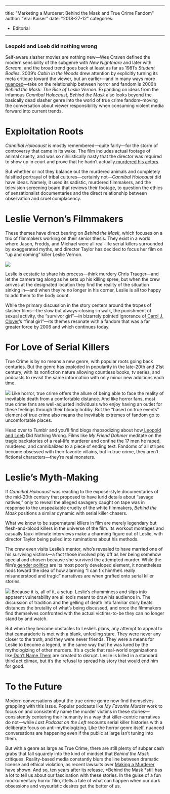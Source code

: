 
---
title: "Marketing a Murderer: Behind the Mask and True Crime Fandom"
author: "Vrai Kaiser"
date: "2018-27-12"
categories:
- Editorial
---

### Leopold and Loeb did nothing wrong

Self-aware slasher movies are nothing new—Wes Craven defined the modern sensibility of the subgenre with *New Nightmare* and later with *Scream*, and the broad trend goes back at least as far as 1981’s *Student Bodies*. 2009’s *Cabin in the Woods* drew attention by explicitly turning its meta critique toward the viewer, but an earlier—and in many ways more[ nuanced](https://twitter.com/WriterVrai/status/930634187178090496)—take on the relationship between horror and fandom is 2006’s *Behind the Mask: The Rise of Leslie Vernon*. Expanding on ideas from the infamous *Cannibal Holocaust*, *Behind the Mask* also looks beyond the basically dead slasher genre into the world of true crime fandom&#8211;moving the conversation about viewer responsibility when consuming violent media forward into current trends.

# Exploitation Roots

*Cannibal Holocaust* is mostly remembered—quite fairly—for the storm of controversy that came in its wake. The film includes actual footage of animal cruelty, and was so nihilistically nasty that the director was required to show up in court and prove that he hadn’t actually[ murdered his actors](https://io9.gizmodo.com/5955517/5-horror-movies-so-gruesome-the-makers-were-investigated-for-cruelty-and-murder).  

But whether or not they balance out the murdered animals and completely falsified portrayal of tribal cultures—certainly not—*Cannibal Holocaust* did have ideas. Namely, it used its sadistic, murdered filmmakers, and the television screening board that reviews their footage, to question the ethics of sensationalist documentaries and the direct relationship between observation and cruel complacency.

# Leslie Vernon’s Filmmakers

These themes have direct bearing on *Behind the Mask*, which focuses on a trio of filmmakers working on their senior thesis. They exist in a world where Jason, Freddy, and Michael were all real-life serial killers surrounded by exaggerated myths, and director Taylor has decided to focus her film on “up and coming” killer Leslie Vernon.

![](/wp-content/uploads/2018/12/mask2.jpg?w=1170&#038;ssl=1)

Leslie is ecstatic to share his process—think murdery Chris Traeger—and let the camera tag along as he sets up his killing spree, but when the crew arrives at the designated location they find the reality of the situation sinking in—and when they’re no longer in his corner, Leslie is all too happy to add them to the body count.

While the primary discussion in the story centers around the tropes of slasher films—the slow but always-closing-in walk, the punishment of sexual activity, the “survivor girl”—in bizarrely pointed ignorance of[ Carol J. Clover](https://en.wikipedia.org/wiki/Men,_Women,_and_Chainsaws)’s “final girl”—its themes resonate with a fandom that was a far greater force by 2006 and which continues today.

# For Love of Serial Killers

True Crime is by no means a new genre, with popular roots going back centuries. But the genre has exploded in popularity in the late-20th and 21st century, with its nonfiction nature allowing countless books, tv series, and podcasts to revisit the same information with only minor new additions each time.

![](/wp-content/uploads/2018/12/mask6.jpg?resize=1024%2C552&#038;ssl=1)
Like horror, true crime offers the allure of being able to face the reality of inevitable death from a comfortable distance. And like horror fans, most true crime fans are well-adjusted individuals who enjoy having an outlet for these feelings through their bloody hobby. But the “based on true events” element of true crime also means the inevitable extremes of fandom go to uncomfortable places.

Head over to Tumblr and you’ll find blogs rhapsodizing about how[ Leopold and Loeb](https://en.wikipedia.org/wiki/Leopold_and_Loeb) Did Nothing Wrong. Films like *My Friend Dahmer* meditate on the tragic backstories of a real-life murderer and confine the 17 men he raped, murdered, and cannibalized to a piece of ending text. Fandoms of all stripes become obsessed with their favorite villains, but in true crime, they aren’t fictional characters—they’re real monsters.

# Leslie’s Myth-Making

If *Cannibal Holocaust* was reacting to the exposé-style documentaries of the mid-20th century that proposed to have lurid details about “savage natives,” only to reveal the alleged savagery caught on tape was in response to the unspeakable cruelty of the white filmmakers, *Behind the Mask* positions a similar dynamic with serial killer chasers.

What we know to be supernatural killers in film are merely legendary but flesh-and-blood killers in the universe of the film. Its workout montages and casually faux-intimate interviews make a charming figure out of Leslie, with director Taylor being pulled into ruminations about his methods.

The crew even visits Leslie’s mentor, who’s revealed to have married one of his surviving victims—a fact those involved play off as her being somehow special and chosen because she survived the attempted murder. While the film’s[ gender politics](https://soundcloud.com/user-960635156/behind-the-mask-the-rise-of-leslie-vernon-a-smarter-cabin-in-the-woods) are its most poorly developed element, it nonetheless nods toward the idea of how alarming “I can fix him/he’s really misunderstood and tragic” narratives are when grafted onto serial killer stories.

![](/wp-content/uploads/2018/12/mask5.jpg?resize=1024%2C549&#038;ssl=1)
Because it is, all of it, a setup. Leslie’s chumminess and slips into apparent vulnerability are all tools meant to draw his audience in. The discussion of tradition and the gelling of death into familiar story beats distances the brutality of what’s being discussed, and once the filmmakers find themselves confronted with the actual victims-to-be they can no longer stand by and watch.

But when they become obstacles to Leslie’s plans, any attempt to appeal to that camaraderie is met with a blank, unfeeling stare. They were never any closer to the truth, and they were never friends. They were a means for Leslie to become a legend, in the same way that he was lured by the mythologizing of other murders. It’s a cycle that real-world organizations like[ Don’t Name Them](http://www.dontnamethem.org/) are created to disrupt. Leslie is killed in a standard third act climax, but it’s the refusal to spread his story that would end him for good.

# To the Future

Modern conversations about the true crime genre now find themselves grappling with this issue. Popular podcasts like *My Favorite Murder* work to focus on and consistently name the murder victims in these stories—consistently centering their humanity in a way that killer-centric narratives do not—while *Last Podcast on the Left* recounts serial killer histories with a deliberate focus on anti-mythologizing. Like the horror genre itself, nuanced conversations are happening even if the public at large isn’t tuning into them.

But with a genre as large as True Crime, there are still plenty of subpar cash grabs that fall squarely into the kind of mindset that *Behind the Mask* critiques. Reality-based media constantly blurs the line between dramatic license and ethical violation, as recent lawsuits over [Making a Murderer](https://deadline.com/2018/12/netflix-making-a-murderer-lawsuit-detective-andrew-colborn-steven-avery-brendan-dassey-1202521944/) have shown. And so, ten years after its release, *Behind the Mask *still has a lot to tell us about our fascination with these stories. In the guise of a fun mockumentary horror film, ittells a tale of what can happen when our dark obsessions and voyeuristic desires get the better of us.
